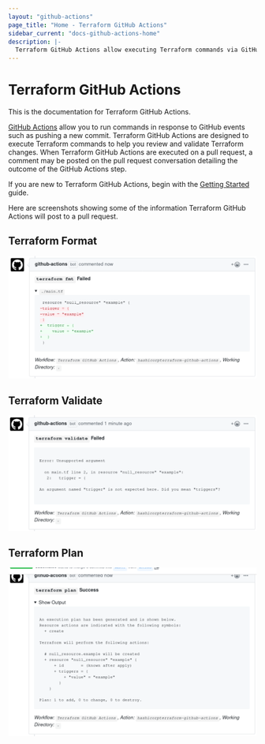 ```yaml
---
layout: "github-actions"
page_title: "Home - Terraform GitHub Actions"
sidebar_current: "docs-github-actions-home"
description: |-
  Terraform GitHub Actions allow executing Terraform commands via GitHub Actions.
---
```


# Terraform GitHub Actions

This is the documentation for Terraform GitHub Actions.

[GitHub Actions](https://developer.github.com/actions) allow you to run commands in response to GitHub events such as pushing a new commit. Terraform GitHub Actions are designed to execute Terraform commands to help you review and validate Terraform changes. When Terraform GitHub Actions are executed on a pull request, a comment may be posted on the pull request conversation detailing the outcome of the GitHub Actions step.

If you are new to Terraform GitHub Actions, begin with the [Getting Started](./getting-started.html) guide.

Here are screenshots showing some of the information Terraform GitHub Actions will post to a pull request.

## Terraform Format

![Terraform Format Screenshot](./images/fmt.png)

## Terraform Validate

![Terraform Validate Screenshot](./images/validate.png)

## Terraform Plan

![Terraform Plan Screenshot](./images/plan.png)
